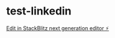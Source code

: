 # test-linkedin

[Edit in StackBlitz next generation editor ⚡️](https://stackblitz.com/~/github.com/YatharthChauhan2362/test-linkedin)